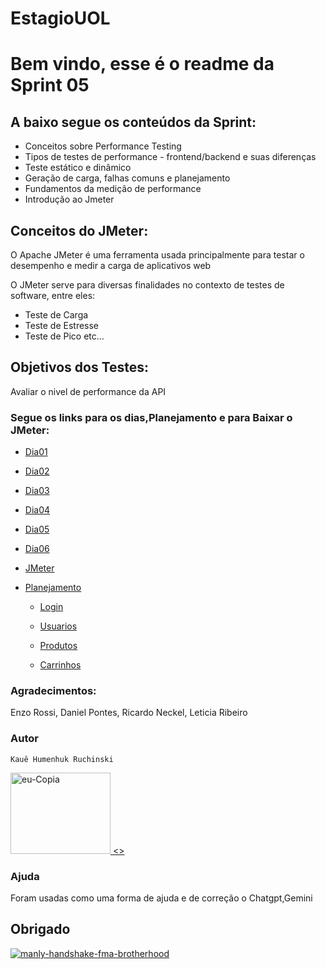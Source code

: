 # EstagioUOL

# Bem vindo, esse é o readme da Sprint 05

## A baixo segue os conteúdos da Sprint:

- Conceitos sobre Performance Testing
- Tipos de testes de performance - frontend/backend e suas diferenças
- Teste estático e dinâmico
- Geração de carga, falhas comuns e planejamento
- Fundamentos  da medição de performance
- Introdução ao Jmeter

## Conceitos do JMeter:

O Apache JMeter é uma ferramenta usada principalmente para testar o desempenho e medir a carga de aplicativos web

O JMeter serve para diversas finalidades no contexto de testes de software, entre eles:

- Teste de Carga
- Teste de Estresse
- Teste de Pico
etc...

## Objetivos dos Testes:

Avaliar o nivel de performance da API

### Segue os links para os dias,Planejamento e para Baixar o JMeter:

- [Dia01](https://github.com/KaueRuchinski/EstagioUOL/blob/aa8cc1d3c8a4ba8560b29940207a7f30972a8343/Sprint5/Dia01.md)

- [Dia02](https://github.com/KaueRuchinski/EstagioUOL/blob/aa8cc1d3c8a4ba8560b29940207a7f30972a8343/Sprint5/Dia02.md)

- [Dia03](https://github.com/KaueRuchinski/EstagioUOL/blob/aa8cc1d3c8a4ba8560b29940207a7f30972a8343/Sprint5/Dia03.md)

- [Dia04](https://github.com/KaueRuchinski/EstagioUOL/blob/aa8cc1d3c8a4ba8560b29940207a7f30972a8343/Sprint5/Dia04.md)

- [Dia05](https://github.com/KaueRuchinski/EstagioUOL/blob/aa8cc1d3c8a4ba8560b29940207a7f30972a8343/Sprint5/Dia05.md)

- [Dia06](https://github.com/KaueRuchinski/EstagioUOL/blob/aa8cc1d3c8a4ba8560b29940207a7f30972a8343/Sprint5/Dia06.md)

- [JMeter](https://jmeter.apache.org/download_jmeter.cgi)

- [Planejamento](https://github.com/KaueRuchinski/EstagioUOL/blob/3690a5e0c8c87169f87b57902b9bd93dc50250a0/Sprint5/planejamentoSP05.md)

    - [Login](https://github.com/KaueRuchinski/EstagioUOL/blob/pb_sprint5/Sprint5/planejamentoSP05.md#casos-de-testes-de-performance-para-rota-login)

    - [Usuarios](https://github.com/KaueRuchinski/EstagioUOL/blob/pb_sprint5/Sprint5/planejamentoSP05.md#teste-de-performance-usuarios)

    - [Produtos](https://github.com/KaueRuchinski/EstagioUOL/blob/pb_sprint5/Sprint5/planejamentoSP05.md#casos-de-testes-de-performance-para-rota-produtos)

    - [Carrinhos](https://github.com/KaueRuchinski/EstagioUOL/blob/pb_sprint5/Sprint5/planejamentoSP05.md#casos-de-testes-de-performance-para-rota-carrinhos)

### Agradecimentos:

Enzo Rossi, Daniel Pontes, Ricardo Neckel, Leticia Ribeiro

### Autor

    Kauê Humenhuk Ruchinski

<a href="https://ibb.co/8M325rD"><img src="https://i.ibb.co/qBG9sNM/eu-Copia.jpg" width="160" height="130" alt="eu-Copia" border="0"> <></a>

### Ajuda

Foram usadas como uma forma de ajuda e de correção o Chatgpt,Gemini

## Obrigado

<a href="https://imgbb.com/"><img src="https://i.ibb.co/TghvGQT/manly-handshake-fma-brotherhood.gif" alt="manly-handshake-fma-brotherhood" border="0"></a>